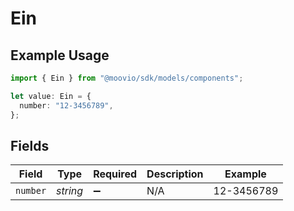 # Ein

## Example Usage

```typescript
import { Ein } from "@moovio/sdk/models/components";

let value: Ein = {
  number: "12-3456789",
};
```

## Fields

| Field              | Type               | Required           | Description        | Example            |
| ------------------ | ------------------ | ------------------ | ------------------ | ------------------ |
| `number`           | *string*           | :heavy_minus_sign: | N/A                | 12-3456789         |
